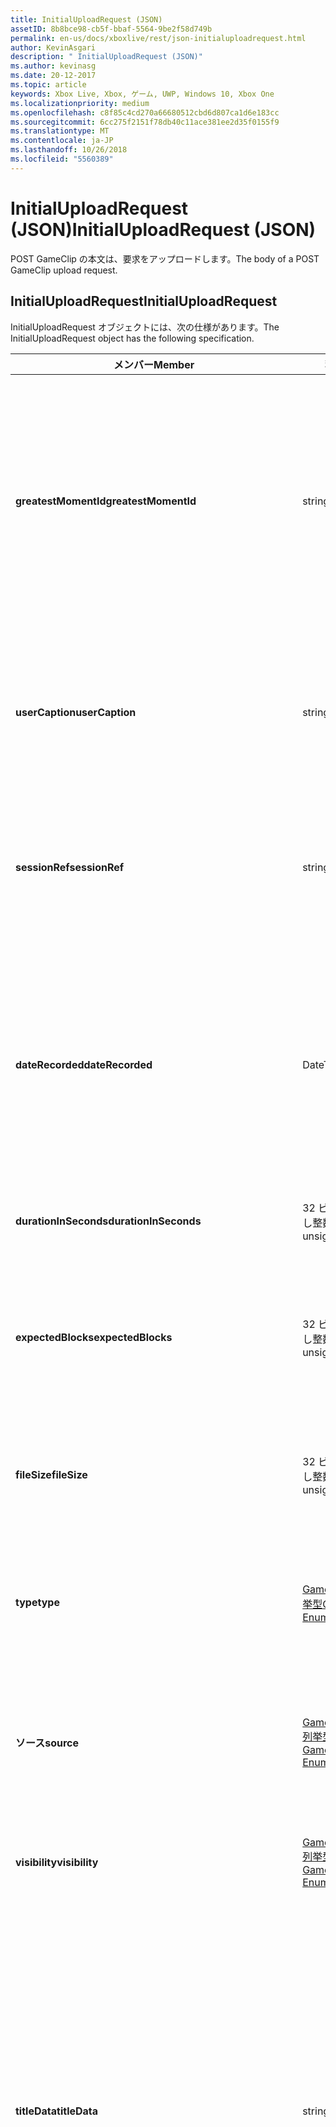 ```yaml
---
title: InitialUploadRequest (JSON)
assetID: 8b8bce98-cb5f-bbaf-5564-9be2f58d749b
permalink: en-us/docs/xboxlive/rest/json-initialuploadrequest.html
author: KevinAsgari
description: " InitialUploadRequest (JSON)"
ms.author: kevinasg
ms.date: 20-12-2017
ms.topic: article
keywords: Xbox Live, Xbox, ゲーム, UWP, Windows 10, Xbox One
ms.localizationpriority: medium
ms.openlocfilehash: c8f85c4cd270a66680512cbd6d807ca1d6e183cc
ms.sourcegitcommit: 6cc275f2151f78db40c11ace381ee2d35f0155f9
ms.translationtype: MT
ms.contentlocale: ja-JP
ms.lasthandoff: 10/26/2018
ms.locfileid: "5560389"
---
```

# <a name="initialuploadrequest-json"></a><span data-ttu-id="aa84c-104">InitialUploadRequest (JSON)</span><span class="sxs-lookup"><span data-stu-id="aa84c-104">InitialUploadRequest (JSON)</span></span>
<span data-ttu-id="aa84c-105">POST GameClip の本文は、要求をアップロードします。</span><span class="sxs-lookup"><span data-stu-id="aa84c-105">The body of a POST GameClip upload request.</span></span> 
<a id="ID4EN"></a>

 
## <a name="initialuploadrequest"></a><span data-ttu-id="aa84c-106">InitialUploadRequest</span><span class="sxs-lookup"><span data-stu-id="aa84c-106">InitialUploadRequest</span></span>
 
<span data-ttu-id="aa84c-107">InitialUploadRequest オブジェクトには、次の仕様があります。</span><span class="sxs-lookup"><span data-stu-id="aa84c-107">The InitialUploadRequest object has the following specification.</span></span>
 
| <span data-ttu-id="aa84c-108">メンバー</span><span class="sxs-lookup"><span data-stu-id="aa84c-108">Member</span></span>| <span data-ttu-id="aa84c-109">種類</span><span class="sxs-lookup"><span data-stu-id="aa84c-109">Type</span></span>| <span data-ttu-id="aa84c-110">説明</span><span class="sxs-lookup"><span data-stu-id="aa84c-110">Description</span></span>| 
| --- | --- | --- | 
| <b><span data-ttu-id="aa84c-111">greatestMomentId</span><span class="sxs-lookup"><span data-stu-id="aa84c-111">greatestMomentId</span></span></b>| <span data-ttu-id="aa84c-112">string</span><span class="sxs-lookup"><span data-stu-id="aa84c-112">string</span></span>| <span data-ttu-id="aa84c-113">文字列は、テキストのクリップの名として使用する ID。</span><span class="sxs-lookup"><span data-stu-id="aa84c-113">The string ID for the text to use as the name for the clip.</span></span> <span data-ttu-id="aa84c-114">これの管理し、タイトルの開発者によってタイトルの構成ファイル内のローカライズされました。</span><span class="sxs-lookup"><span data-stu-id="aa84c-114">This is managed and localized in the config file for the title by the developer of the title.</span></span>| 
| <b><span data-ttu-id="aa84c-115">userCaption</span><span class="sxs-lookup"><span data-stu-id="aa84c-115">userCaption</span></span></b>| <span data-ttu-id="aa84c-116">string</span><span class="sxs-lookup"><span data-stu-id="aa84c-116">string</span></span>| <span data-ttu-id="aa84c-117">省略可能。</span><span class="sxs-lookup"><span data-stu-id="aa84c-117">Optional.</span></span> <span data-ttu-id="aa84c-118">ユーザーが入力したの代替名最大 250 文字の最大長のゲーム クリップされます。</span><span class="sxs-lookup"><span data-stu-id="aa84c-118">Alternate user-entered name for game clip up to a maximum length of 250 characters.</span></span>| 
| <b><span data-ttu-id="aa84c-119">sessionRef</span><span class="sxs-lookup"><span data-stu-id="aa84c-119">sessionRef</span></span></b>| <span data-ttu-id="aa84c-120">string</span><span class="sxs-lookup"><span data-stu-id="aa84c-120">string</span></span>| <span data-ttu-id="aa84c-121">省略可能。</span><span class="sxs-lookup"><span data-stu-id="aa84c-121">Optional.</span></span> <span data-ttu-id="aa84c-122">レコーディングの実行中になるゲーム セッションの参照です。</span><span class="sxs-lookup"><span data-stu-id="aa84c-122">Game session reference during which the recording was done.</span></span>| 
| <b><span data-ttu-id="aa84c-123">dateRecorded</span><span class="sxs-lookup"><span data-stu-id="aa84c-123">dateRecorded</span></span></b>| <span data-ttu-id="aa84c-124">DateTime</span><span class="sxs-lookup"><span data-stu-id="aa84c-124">DateTime</span></span>| <span data-ttu-id="aa84c-125">UTC で、レコーディングを開始した時刻。</span><span class="sxs-lookup"><span data-stu-id="aa84c-125">The time the recording was started, in UTC.</span></span> <span data-ttu-id="aa84c-126">ISO 8601 形式の文字列としてマーシャ リング (詳細については、<a href="http://www.w3.org/TR/NOTE-datetime">日付と時刻の形式</a>を参照) の書式を設定します。</span><span class="sxs-lookup"><span data-stu-id="aa84c-126">Marshalled as a string in ISO 8601 format (see <a href="http://www.w3.org/TR/NOTE-datetime">Date and Time Formats</a> for more information).</span></span>| 
| <b><span data-ttu-id="aa84c-127">durationInSeconds</span><span class="sxs-lookup"><span data-stu-id="aa84c-127">durationInSeconds</span></span></b>| <span data-ttu-id="aa84c-128">32 ビットの符号なし整数</span><span class="sxs-lookup"><span data-stu-id="aa84c-128">32-bit unsigned integer</span></span>| <span data-ttu-id="aa84c-129">秒単位でのクリップの長さ。</span><span class="sxs-lookup"><span data-stu-id="aa84c-129">The length of the clip in seconds.</span></span>| 
| <b><span data-ttu-id="aa84c-130">expectedBlocks</span><span class="sxs-lookup"><span data-stu-id="aa84c-130">expectedBlocks</span></span></b>| <span data-ttu-id="aa84c-131">32 ビットの符号なし整数</span><span class="sxs-lookup"><span data-stu-id="aa84c-131">32-bit unsigned integer</span></span>| <span data-ttu-id="aa84c-132">省略可能。</span><span class="sxs-lookup"><span data-stu-id="aa84c-132">Optional.</span></span> <span data-ttu-id="aa84c-133">ファイルを分類するブロックの数。</span><span class="sxs-lookup"><span data-stu-id="aa84c-133">Number of blocks into which file will be divided.</span></span> <span data-ttu-id="aa84c-134">省略ファイルは、1 つの要求で送信されます。</span><span class="sxs-lookup"><span data-stu-id="aa84c-134">Omit if file will be transmitted in a single request.</span></span>| 
| <b><span data-ttu-id="aa84c-135">fileSize</span><span class="sxs-lookup"><span data-stu-id="aa84c-135">fileSize</span></span></b>| <span data-ttu-id="aa84c-136">32 ビットの符号なし整数</span><span class="sxs-lookup"><span data-stu-id="aa84c-136">32-bit unsigned integer</span></span>| <span data-ttu-id="aa84c-137">ファイル サイズのアップロードされるビデオのバイト数。</span><span class="sxs-lookup"><span data-stu-id="aa84c-137">File size in bytes of the video that will be uploaded.</span></span>| 
| <b><span data-ttu-id="aa84c-138">type</span><span class="sxs-lookup"><span data-stu-id="aa84c-138">type</span></span></b>| [<span data-ttu-id="aa84c-139">GameClipType 列挙型</span><span class="sxs-lookup"><span data-stu-id="aa84c-139">GameClipType Enumeration</span></span>](../enums/gvr-enum-gamecliptypes.md)| <span data-ttu-id="aa84c-140">コンマ区切りで列挙型の文字列値としてマーシャ リング、クリップの種類です。</span><span class="sxs-lookup"><span data-stu-id="aa84c-140">The type of clip, marshaled as a string value of the enumeration that is comma-delimited.</span></span>| 
| <b><span data-ttu-id="aa84c-141">ソース</span><span class="sxs-lookup"><span data-stu-id="aa84c-141">source</span></span></b>| [<span data-ttu-id="aa84c-142">GameClipSource 列挙型</span><span class="sxs-lookup"><span data-stu-id="aa84c-142">GameClipSource Enumeration</span></span>](../enums/gvr-enum-gameclipsource.md)| <span data-ttu-id="aa84c-143">クリップの元の指定、列挙体の文字列値としてマーシャ リングします。</span><span class="sxs-lookup"><span data-stu-id="aa84c-143">Specifies how the clip was sourced, marshaled as a string value of the enumeration.</span></span>| 
| <b><span data-ttu-id="aa84c-144">visibility</span><span class="sxs-lookup"><span data-stu-id="aa84c-144">visibility</span></span></b>| [<span data-ttu-id="aa84c-145">GameClipVisibility 列挙型</span><span class="sxs-lookup"><span data-stu-id="aa84c-145">GameClipVisibility Enumeration</span></span>](../enums/gvr-enum-gameclipvisibility.md)| <span data-ttu-id="aa84c-146">システムの公開後に、ゲーム クリップの可視性を指定します。</span><span class="sxs-lookup"><span data-stu-id="aa84c-146">Specifies the visibility of the game clip once it is published in the system.</span></span>| 
| <b><span data-ttu-id="aa84c-147">titleData</span><span class="sxs-lookup"><span data-stu-id="aa84c-147">titleData</span></span></b>| <span data-ttu-id="aa84c-148">string</span><span class="sxs-lookup"><span data-stu-id="aa84c-148">string</span></span>| <span data-ttu-id="aa84c-149">省略可能。</span><span class="sxs-lookup"><span data-stu-id="aa84c-149">Optional.</span></span> <span data-ttu-id="aa84c-150">このクリップに関連付けられているタイトル固有のプロパティのプロパティ バッグです。</span><span class="sxs-lookup"><span data-stu-id="aa84c-150">Property bag for title-specific properties associated with this clip.</span></span> <span data-ttu-id="aa84c-151">格納され、として返された-です。</span><span class="sxs-lookup"><span data-stu-id="aa84c-151">Stored and returned as-is.</span></span> <span data-ttu-id="aa84c-152">タイトル デベロッパーは、クリップに関するメタデータを保持するため、このフィールドを使用できます。</span><span class="sxs-lookup"><span data-stu-id="aa84c-152">Title developers can use this field to persist their own metadata about a clip.</span></span>| 
| <b><span data-ttu-id="aa84c-153">titleData</span><span class="sxs-lookup"><span data-stu-id="aa84c-153">titleData</span></span></b>| <span data-ttu-id="aa84c-154">string</span><span class="sxs-lookup"><span data-stu-id="aa84c-154">string</span></span>| <span data-ttu-id="aa84c-155">省略可能。</span><span class="sxs-lookup"><span data-stu-id="aa84c-155">Optional.</span></span> <span data-ttu-id="aa84c-156">このクリップに関連付けられているコンソールに固有のプロパティのプロパティ バッグです。</span><span class="sxs-lookup"><span data-stu-id="aa84c-156">Property bag for console-specific properties associated with this clip.</span></span> <span data-ttu-id="aa84c-157">格納され、として返された-です。</span><span class="sxs-lookup"><span data-stu-id="aa84c-157">Stored and returned as-is.</span></span> <span data-ttu-id="aa84c-158">本体のプラットフォームでは、クリップに関するメタデータを保持するため、このフィールドを使用できます。</span><span class="sxs-lookup"><span data-stu-id="aa84c-158">Console Platform can use this field to persist their own metadata about a clip.</span></span>| 
| <b><span data-ttu-id="aa84c-159">systemProperties</span><span class="sxs-lookup"><span data-stu-id="aa84c-159">systemProperties</span></span></b>| <span data-ttu-id="aa84c-160">string</span><span class="sxs-lookup"><span data-stu-id="aa84c-160">string</span></span>| <span data-ttu-id="aa84c-161">省略可能。</span><span class="sxs-lookup"><span data-stu-id="aa84c-161">Optional.</span></span> <span data-ttu-id="aa84c-162">このクリップに関連付けられているコンソールに固有のプロパティのプロパティ バッグです。</span><span class="sxs-lookup"><span data-stu-id="aa84c-162">Property bag for console-specific properties associated with this clip.</span></span> <span data-ttu-id="aa84c-163">格納され、として返されます。</span><span class="sxs-lookup"><span data-stu-id="aa84c-163">Stored and returned as is.</span></span> <span data-ttu-id="aa84c-164">本体のプラットフォームでは、クリップに関するメタデータを保持するため、このフィールドを使用できます。</span><span class="sxs-lookup"><span data-stu-id="aa84c-164">Console Platform can use this field to persist their own metadata about a clip.</span></span>| 
| <b><span data-ttu-id="aa84c-165">usersInSession</span><span class="sxs-lookup"><span data-stu-id="aa84c-165">usersInSession</span></span></b>| <span data-ttu-id="aa84c-166">文字列の配列</span><span class="sxs-lookup"><span data-stu-id="aa84c-166">array of string</span></span>| <span data-ttu-id="aa84c-167">省略可能。</span><span class="sxs-lookup"><span data-stu-id="aa84c-167">Optional.</span></span> <span data-ttu-id="aa84c-168">現在のセッション内のユーザーの一覧。</span><span class="sxs-lookup"><span data-stu-id="aa84c-168">A list of the users in the current session.</span></span>| 
| <b><span data-ttu-id="aa84c-169">thumbnailSource</span><span class="sxs-lookup"><span data-stu-id="aa84c-169">thumbnailSource</span></span></b>| [<span data-ttu-id="aa84c-170">ThumbnailSource 列挙型</span><span class="sxs-lookup"><span data-stu-id="aa84c-170">ThumbnailSource Enumeration</span></span>](../enums/gvr-enum-thumbnailsource.md)| <span data-ttu-id="aa84c-171">省略可能。</span><span class="sxs-lookup"><span data-stu-id="aa84c-171">Optional.</span></span> <span data-ttu-id="aa84c-172">サムネイルのソース。</span><span class="sxs-lookup"><span data-stu-id="aa84c-172">The source of the thumbnail.</span></span>| 
| <b><span data-ttu-id="aa84c-173">thumbnailOffsetMillseconds</span><span class="sxs-lookup"><span data-stu-id="aa84c-173">thumbnailOffsetMillseconds</span></span></b>| <span data-ttu-id="aa84c-174">32 ビット符号付き整数</span><span class="sxs-lookup"><span data-stu-id="aa84c-174">32-bit signed integer</span></span>| <span data-ttu-id="aa84c-175">生成されたオフセットのサムネイルを (ミリ秒単位) のオフセットを指定します。</span><span class="sxs-lookup"><span data-stu-id="aa84c-175">Specifies the offset (in milliseconds) for offset generated thumbnails.</span></span> <span data-ttu-id="aa84c-176"><b>ThumbnailSource</b>をオフセットを設定するときに指定だけです。</span><span class="sxs-lookup"><span data-stu-id="aa84c-176">Only specified when <b>thumbnailSource</b> is set to Offset.</span></span>| 
| <b><span data-ttu-id="aa84c-177">savedByUser</span><span class="sxs-lookup"><span data-stu-id="aa84c-177">savedByUser</span></span></b>| <span data-ttu-id="aa84c-178">ブール値</span><span class="sxs-lookup"><span data-stu-id="aa84c-178">Boolean value</span></span>| <span data-ttu-id="aa84c-179">省略可能。</span><span class="sxs-lookup"><span data-stu-id="aa84c-179">Optional.</span></span> <span data-ttu-id="aa84c-180">FIFO 記憶域ではなく、ユーザーのクォータに保存するクリップを設定します。</span><span class="sxs-lookup"><span data-stu-id="aa84c-180">Sets the clip to be saved to the user's quota instead of FIFO storage.</span></span> <span data-ttu-id="aa84c-181">既定値は false です。</span><span class="sxs-lookup"><span data-stu-id="aa84c-181">Defaults to false.</span></span>| 
  
<a id="ID4ERH"></a>

 
## <a name="sample-json-syntax"></a><span data-ttu-id="aa84c-182">JSON 構文の例</span><span class="sxs-lookup"><span data-stu-id="aa84c-182">Sample JSON syntax</span></span>
 

```json
{
   "greatestMomentId": "123abc",
   "userCaption": "OMG Look at this!",
   "sessionRef": "4587552a-a5ad-4c4c-a787-5bc5af70e4c9",
   "dateRecorded": "2012-12-23T11:08:08Z",
   "durationInSeconds": 27,
   "expectedBlocks": 7,
   "fileSize": 1234567,
   "type": "MagicMoment, Achievement",
   "source": "Console",
   "visibility": "Default",
   "titleData": "{ 'Boss': 'The Invincible' }",
   "systemProperties": "{ 'Id': '123456', 'Location': 'C:\\videos\\123456.mp4' }",
   "thumbnailSource": "Offset",
   "thumbnailOffsetMillseconds": 20000,
   "savedByUser": false
 }
    
```

  
<a id="ID4E1H"></a>

 
## <a name="see-also"></a><span data-ttu-id="aa84c-183">関連項目</span><span class="sxs-lookup"><span data-stu-id="aa84c-183">See also</span></span>
 
<a id="ID4E3H"></a>

 
##### <a name="parent"></a><span data-ttu-id="aa84c-184">Parent</span><span class="sxs-lookup"><span data-stu-id="aa84c-184">Parent</span></span> 

[<span data-ttu-id="aa84c-185">JavaScript Object Notation (JSON) オブジェクト リファレンス</span><span class="sxs-lookup"><span data-stu-id="aa84c-185">JavaScript Object Notation (JSON) Object Reference</span></span>](atoc-xboxlivews-reference-json.md)

   